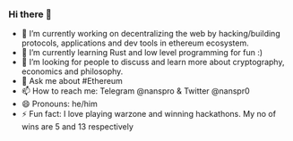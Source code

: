 ### Hi there 👋

- 🔭 I’m currently working on decentralizing the web by hacking/building protocols, applications and dev tools in ethereum ecosystem.
- 🌱 I’m currently learning Rust and low level programming for fun :)   
- 🤔 I’m looking for people to discuss and learn more about cryptography, economics and philosophy.
- 💬 Ask me about #Ethereum
- 📫 How to reach me: Telegram @nanspro & Twitter @nanspr0
- 😄 Pronouns: he/him
- ⚡ Fun fact: I love playing warzone and winning hackathons. My no of wins are 5 and 13 respectively

